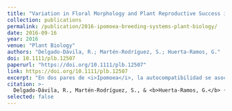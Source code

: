 ```yaml
---
title: "Variation in Floral Morphology and Plant Reproductive Success in Four <i>Ipomoea</i> Species (Convolvulaceae) With Contrasting Breeding Systems"
collection: publications
permalink: /publication/2016-ipomoea-breeding-systems-plant-biology/
date: 2016-09-16
year: 2016
venue: "Plant Biology"
authors: "Delgado-Dávila, R.; Martén-Rodríguez, S.; Huerta-Ramos, G."
doi: 10.1111/plb.12507
paperurl: "https://doi.org/10.1111/plb.12507"
link: https://doi.org/10.1111/plb.12507
excerpt: "En dos pares de <i>Ipomoea</i>, la autocompatibilidad se asocia con menor hercogamia y alta autogamia autónoma."
citation: >-
  Delgado-Dávila, R., Martén-Rodríguez, S., & <b>Huerta-Ramos, G.</b> (2016). Variation in floral morphology and plant reproductive success in four <i>Ipomoea</i> species (Convolvulaceae) with contrasting breeding systems. <i>Plant Biology</i>, 18(6), 903–912. <a href="https://doi.org/10.1111/plb.12507" target="_blank" rel="noopener">https://doi.org/10.1111/plb.12507</a>
selected: false
---
```

